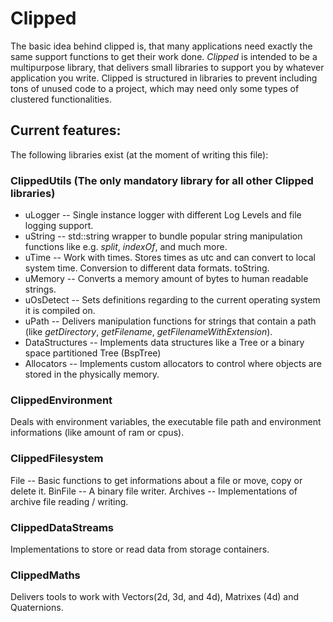 # Clipped

The basic idea behind clipped is, that many applications need exactly the same support functions to get their work done.
_Clipped_ is intended to be a multipurpose library, that delivers small libraries to support you by whatever application you write.
Clipped is structured in libraries to prevent including tons of unused code to a project, which may need only some types of clustered functionalities.

## Current features:
The following libraries exist (at the moment of writing this file):

### ClippedUtils (The only mandatory library for all other Clipped libraries)
- uLogger -- Single instance logger with different Log Levels and file logging support.
- uString -- std::string wrapper to bundle popular string manipulation functions like e.g. _split_, _indexOf_, and much more.
- uTime -- Work with times. Stores times as utc and can convert to local system time. Conversion to different data formats. toString.
- uMemory -- Converts a memory amount of bytes to human readable strings.
- uOsDetect -- Sets definitions regarding to the current operating system it is compiled on.
- uPath -- Delivers manipulation functions for strings that contain a path (like _getDirectory_, _getFilename_, _getFilenameWithExtension_).
- DataStructures -- Implements data structures like a Tree or a binary space partitioned Tree (BspTree)
- Allocators -- Implements custom allocators to control where objects are stored in the physically memory.

### ClippedEnvironment
Deals with environment variables, the executable file path and environment informations (like amount of ram or cpus).

### ClippedFilesystem
File -- Basic functions to get informations about a file or move, copy or delete it.
BinFile -- A binary file writer.
Archives -- Implementations of archive file reading / writing.

### ClippedDataStreams
Implementations to store or read data from storage containers.

### ClippedMaths
Delivers tools to work with Vectors(2d, 3d, and 4d), Matrixes (4d) and Quaternions.
